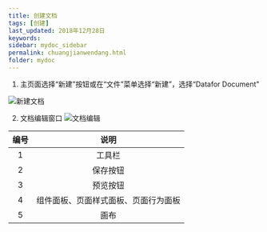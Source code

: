 ```yaml
---
title: 创建文档
tags: [创建]
last_updated: 2018年12月28日
keywords: 
sidebar: mydoc_sidebar
permalink: chuangjianwendang.html
folder: mydoc
---
```


1. 主页面选择“新建”按钮或在“文件”菜单选择“新建”，选择“Datafor Document"

![新建文档](https://datafor123.github.io/images/chuangjianwendang/chuangjianwendang-1.gif)

2. 文档编辑窗口
![文档编辑](https://datafor123.github.io/images/chuangjianwendang/chuangjianwendang-2.PNG)

| 编号 |                 说明                 |
| :--: | :----------------------------------: |
|  1   |                工具栏                |
|  2   |               保存按钮               |
|  3   |               预览按钮               |
|  4   | 组件面板、页面样式面板、页面行为面板 |
|  5   |                 画布                 |



